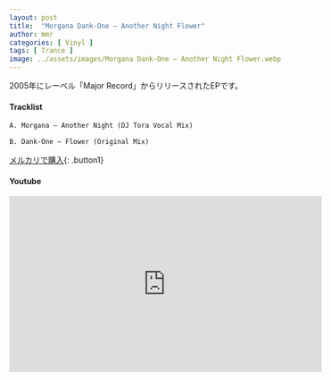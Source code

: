 ```yaml
---
layout: post
title:  "Morgana Dank-One – Another Night Flower"
author: mmr
categories: [ Vinyl ]
tags: [ Trance ]
image: ../assets/images/Morgana Dank-One – Another Night Flower.webp
---
```


2005年にレーベル「Major Record」からリリースされたEPです。

#### Tracklist
```md
A. Morgana – Another Night (DJ Tora Vocal Mix)

B. Dank-One – Flower (Original Mix)
```

[メルカリで購入](https://jp.mercari.com/item/m79733444581?afid=61426089871){: .button1}

#### Youtube
<iframe width="560" height="315" src="https://www.youtube.com/embed/mf-P1AFYaoI?si=Nfr7zyophUwCMcJy" title="YouTube video player" frameborder="0" allow="accelerometer; autoplay; clipboard-write; encrypted-media; gyroscope; picture-in-picture; web-share" referrerpolicy="strict-origin-when-cross-origin" allowfullscreen></iframe>